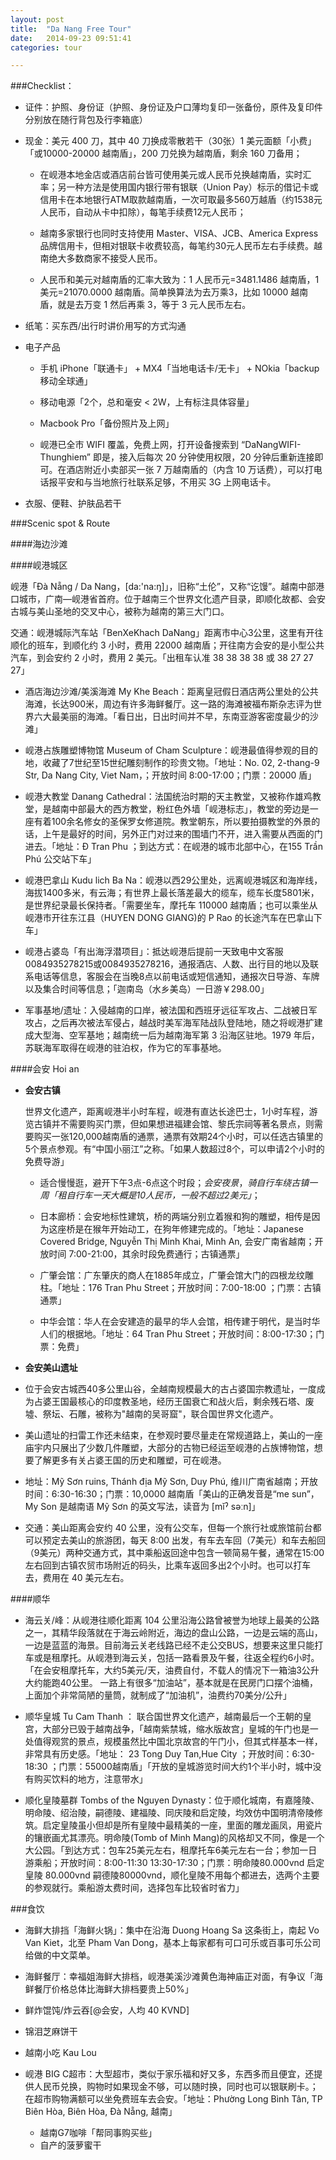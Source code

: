```yaml
---
layout: post
title:  "Da Nang Free Tour"
date:   2014-09-23 09:51:41
categories: tour

---
```



###Checklist：


- 证件：护照、身份证（护照、身份证及户口薄均复印一张备份，原件及复印件分别放在随行背包及行李箱底） 

- 现金：美元 400 刀，其中 40 刀换成零散若干（30张）1 美元面额「小费」「或10000-20000 越南盾」，200 刀兑换为越南盾，剩余 160 刀备用；
   
    - 在岘港本地金店或酒店前台皆可使用美元或人民币兑换越南盾，实时汇率；另一种方法是使用国内银行带有银联（Union Pay）标示的借记卡或信用卡在本地银行ATM取款越南盾，一次可取最多560万越盾（约1538元人民币，自动从卡中扣除），每笔手续费12元人民币；

    - 越南多家银行也同时支持使用 Master、VISA、JCB、America Express 品牌信用卡，但相对银联卡收费较高，每笔约30元人民币左右手续费。越南绝大多数商家不接受人民币。

    - 人民币和美元对越南盾的汇率大致为：1 人民币元=3481.1486 越南盾，1 美元=21070.0000 越南盾。简单换算法为去万乘3，比如 10000 越南盾，就是去万变 1 然后再乘 3，等于 3 元人民币左右。

- 纸笔：买东西/出行时讲价用写的方式沟通

- 电子产品
   
   - 手机 iPhone「联通卡」 + MX4「当地电话卡/无卡」 + NOkia「backup 移动全球通」
   - 移动电源「2个，总和毫安 < 2W，上有标注具体容量」
   
   - Macbook Pro「备份照片及上网」
   
   - 岘港已全市 WIFI 覆盖，免费上网，打开设备搜索到 “DaNangWIFI-Thunghiem” 即是，接入后每次 20 分钟使用权限，20 分钟后重新连接即可。在酒店附近小卖部买一张 7 万越南盾的（内含 10 万话费），可以打电话报平安和与当地旅行社联系足够，不用买 3G 上网电话卡。

- 衣服、便鞋、护肤品若干
   
   
###Scenic spot & Route

####海边沙滩

####岘港城区

岘港「Đà Nẵng / Da Nang，[da:'na:ŋ]」，旧称“土伦”，又称“讫馒”。越南中部港口城市，广南—岘港省首府。位于越南三个世界文化遗产目录，即顺化故都、会安古城与美山圣地的交叉中心，被称为越南的第三大门口。

交通：岘港城际汽车站「BenXeKhach DaNang」距离市中心3公里，这里有开往顺化的班车，到顺化约 3 小时，费用 22000 越南盾；开往南方会安的是小型公共汽车，到会安约 2 小时，费用 2 美元。「出租车认准 38 38 38 38 或 38 27 27 27」

- 酒店海边沙滩/美溪海滩 My Khe Beach：距离皇冠假日酒店两公里处的公共海滩，长达900米，周边有许多海鲜餐厅。这一路的海滩被福布斯杂志评为世界六大最美丽的海滩。「看日出，日出时间并不早，东南亚游客密度最少的沙滩」

- 岘港占族雕塑博物馆 Museum of Cham Sculpture：岘港最值得参观的目的地，收藏了7世纪至15世纪雕刻制作的珍贵文物。「地址：No. 02, 2-thang-9 Str, Da Nang City, Viet Nam，；开放时间 8:00-17:00；门票：20000 盾」

- 岘港大教堂 Danang Cathedral：法国统治时期的天主教堂，又被称作雄鸡教堂，是越南中部最大的西方教堂，粉红色外墙「岘港标志」，教堂的旁边是一座有着100余名修女的圣保罗女修道院。教堂朝东，所以要拍摄教堂的外景的话，上午是最好的时间，另外正门对过来的围墙门不开，进入需要从西面的门进去。「地址：Đ Tran Phu ；到达方式：在岘港的城市北部中心，在155 Trần Phú 公交站下车」

- 岘港巴拿山 Kudu lich Ba Na：岘港以西29公里处，远离岘港城区和海岸线，海拔1400多米，有云海；有世界上最长落差最大的缆车，缆车长度5801米，是世界纪录最长保持者。「需要坐车，摩托车 110000 越南盾；也可以乘坐从岘港市开往东江县（HUYEN DONG GIANG)的 P Rao 的长途汽车在巴拿山下车」

- 岘港占婆岛「有出海浮潜项目」：抵达岘港后提前一天致电中文客服0084935278215或0084935278216，通报酒店、人数、出行目的地以及联系电话等信息，客服会在当晚8点以前电话或短信通知，通报次日导游、车牌以及集合时间等信息；「迦南岛（水乡美岛）一日游￥298.00」

- 军事基地/遗址：入侵越南的口岸，被法国和西班牙远征军攻占、二战被日军攻占，之后再次被法军侵占，越战时美军海军陆战队登陆地，随之将岘港扩建成大型海、空军基地；越南统一后为越南海军第 3 沿海区驻地。1979 年后，苏联海军取得在岘港的驻泊权，作为它的军事基地。

####会安 Hoi an



- **会安古镇**
    
    世界文化遗产，距离岘港半小时车程，岘港有直达长途巴士，1小时车程，游览古镇并不需要购买门票，但如果想进福建会馆、黎氏宗祠等著名景点，则需要购买一张120,000越南盾的通票，通票有效期24个小时，可以任选古镇里的5个景点参观。有“中国小丽江”之称。「如果人数超过8个，可以申请2个小时的免费导游」
    
    - 适合慢慢逛，避开下午3点-6点这个时段；*会安夜景*，*骑自行车绕古镇一周「租自行车一天大概是10人民币，一般不超过2美元」*；
    
    - 日本廊桥：会安地标性建筑，桥的两端分别立着猴和狗的雕塑，相传是因为这座桥是在猴年开始动工，在狗年修建完成的。「地址：Japanese Covered Bridge, Nguyễn Thị Minh Khai, Minh An, 会安广南省越南；开放时间 7:00-21:00，其余时段免费通行；古镇通票」
    
    - 广肇会馆：广东肇庆的商人在1885年成立，广肇会馆大门的四根龙纹雕柱。「地址：176 Tran Phu Street；开放时间：7:00-18:00 ；门票：古镇通票」
    
    - 中华会馆：华人在会安建造的最早的华人会馆，相传建于明代，是当时华人们的根据地。「地址：64 Tran Phu Street；开放时间：8:00-17:30；门票：免费」

- **会安美山遗址**

- 位于会安古城西40多公里山谷，全越南规模最大的古占婆国宗教遗址，一度成为占婆王国最核心的印度教圣地，经历王国衰亡和战火后，剩余残石塔、废墟、祭坛、石雕，被称为"越南的吴哥窟"，联合国世界文化遗产。

- 美山遗址的扫雷工作还未结束，在参观时要尽量走在常规道路上，美山的一座庙宇内只展出了少数几件雕塑，大部分的古物已经运至岘港的占族博物馆，想要了解更多有关占婆王国的历史和雕塑，可在岘港。 

- 地址：Mỹ Sơn ruins, Thánh địa Mỹ Sơn, Duy Phú, 维川广南省越南；开放时间：6:30-16:30；门票：10,0000 越南盾「美山的正确发音是“me sun”，My Son 是越南语 Mỹ Sơn 的英文写法，读音为 [mǐˀ səːn]」

- 交通：美山距离会安约 40 公里，没有公交车，但每一个旅行社或旅馆前台都可以预定去美山的旅游团，每天 8:00 出发，有车去车回（7美元）和车去船回（9美元）两种交通方式，其中乘船返回途中包含一顿简易午餐，通常在15:00左右回到古镇农贸市场附近的码头，比乘车返回多出2个小时。也可以打车去，费用在 40 美元左右。

####顺华

- 海云关/峰：从岘港往顺化距离 104 公里沿海公路曾被誉为地球上最美的公路之一，其精华段落就在于海云岭附近，海边的盘山公路，一边是云端的高山，一边是蓝蓝的海景。目前海云关老线路已经不走公交BUS，想要来这里只能打车或是租摩托。从岘港到海云关，包括一路看景及午餐，往返全程约6小时。「在会安租摩托车，大约5美元/天，油费自付，不载人的情况下一箱油3公升大约能跑40公里。 一路上有很多“加油站”，基本就是在民房门口摆个油桶，上面加个非常简陋的量筒，就制成了“加油机”，油费约70美分/公升」

- 顺华皇城 Tu Cam Thanh ： 联合国世界文化遗产，越南最后一个王朝的皇宫，大部分已毁于越南战争，「越南紫禁城，缩水版故宫」皇城的午门也是一处值得观赏的景点，规模虽然比中国北京故宫的午门小，但其式样基本一样，非常具有历史感。「地址： 23 Tong Duy Tan,Hue City ；开放时间：6:30-18:30 ；门票：55000越南盾」「开放的皇城游览时间大约1个半小时，城中没有购买饮料的地方，注意带水」

- 顺化皇陵墓群 Tombs of the Nguyen Dynasty：位于顺化城南，有嘉隆陵、明命陵、绍治陵，嗣德陵、建福陵、同庆陵和启定陵，均效仿中国明清帝陵修筑。启定皇陵虽小但却是所有皇陵中最精美的一座，里面的雕龙画凤，用瓷片的镶嵌画尤其漂亮。明命陵(Tomb of Minh Mang)的风格却又不同，像是一个大公园。「到达方式：包车25美元左右，租摩托车6美元左右一台；参加一日游乘船；开放时间：8:00-11:30 13:30-17:30；门票：明命陵80.000vnd 启定皇陵 80.000vnd 嗣德陵80000vnd，顺化皇陵不用每个都进去，选两个主要的参观就行。乘船游太费时间，选择包车比较省时省力」

###食饮

- 海鲜大排挡「海鲜火锅」：集中在沿海 Duong Hoang Sa 这条街上，南起 Vo Van Kiet，北至 Pham Van Dong，基本上每家都有可口可乐或百事可乐公司给做的中文菜单。

- 海鲜餐厅：幸福姐海鲜大排档，岘港美溪沙滩黄色海神庙正对面，有争议「海鲜餐厅价格总体比海鲜大排档要贵上50%」

- 鲜炸馄饨/炸云吞[@会安，人均 40 KVND]

- 锦泪芝麻饼干

- 越南小吃 Kau Lou

- 岘港 BIG C超市：大型超市，类似于家乐福和好又多，东西多而且便宜，还提供人民币兑换，购物时如果现金不够，可以随时换，同时也可以银联刷卡。；在超市购物满额可以坐免费班车去会安。「地址：Phường Long Bình Tân, TP Biên Hòa, Biên Hòa, Đà Nẵng, 越南」

    - 越南G7咖啡「帮同事购买些」
    - 自产的菠萝蜜干